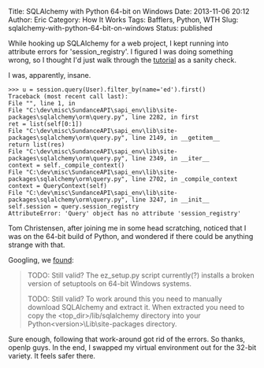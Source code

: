 Title: SQLAlchemy with Python 64-bit on Windows
Date: 2013-11-06 20:12
Author: Eric
Category: How It Works
Tags: Bafflers, Python, WTH
Slug: sqlalchemy-with-python-64-bit-on-windows
Status: published

While hooking up SQLAlchemy for a web project, I kept running into
attribute errors for 'session\_registry'. I figured I was doing
something wrong, so I thought I'd just walk through the
[tutorial](http://docs.sqlalchemy.org/en/rel_0_9/orm/tutorial.html) as a
sanity check.

I was, apparently, insane.

    >>> u = session.query(User).filter_by(name='ed').first()
    Traceback (most recent call last):
    File "", line 1, in
    File "C:\dev\misc\SundanceAPI\sapi_env\lib\site-packages\sqlalchemy\orm\query.py", line 2282, in first
    ret = list(self[0:1])
    File "C:\dev\misc\SundanceAPI\sapi_env\lib\site-packages\sqlalchemy\orm\query.py", line 2149, in __getitem__
    return list(res)
    File "C:\dev\misc\SundanceAPI\sapi_env\lib\site-packages\sqlalchemy\orm\query.py", line 2349, in __iter__
    context = self._compile_context()
    File "C:\dev\misc\SundanceAPI\sapi_env\lib\site-packages\sqlalchemy\orm\query.py", line 2702, in _compile_context
    context = QueryContext(self)
    File "C:\dev\misc\SundanceAPI\sapi_env\lib\site-packages\sqlalchemy\orm\query.py", line 3247, in __init__
    self.session = query.session_registry
    AttributeError: 'Query' object has no attribute 'session_registry'

Tom Christensen, after joining me in some head scratching, noticed that
I was on the 64-bit build of Python, and wondered if there could be
anything strange with that.

Googling, we [found](http://wiki.openlp.org/Windows_Environment):

> TODO: Still valid? The ez\_setup.py script currently(?) installs a
> broken version of setuptools on 64-bit Windows systems.
>
> TODO: Still valid? To work around this you need to manually
> download SQLAlchemy and extract it. When extracted you need to copy
> the &lt;top\_dir&gt;/lib/sqlalchemy directory into your
> Python&lt;version&gt;\\Lib\\site-packages directory.

Sure enough, following that work-around got rid of the errors. So
thanks, openlp guys. In the end, I swapped my virtual environment out
for the 32-bit variety. It feels safer there.
